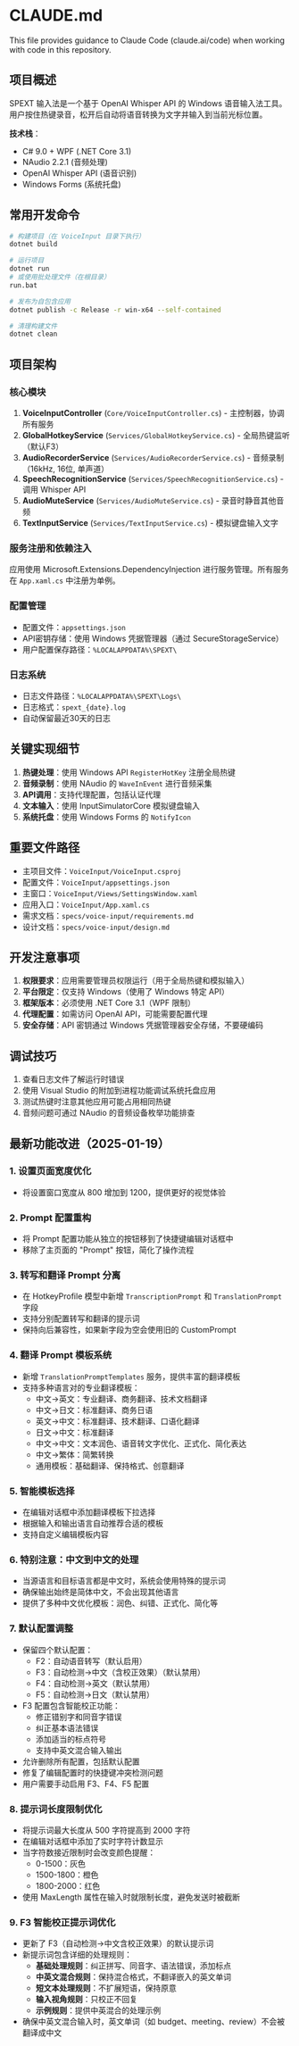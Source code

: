 # CLAUDE.md

This file provides guidance to Claude Code (claude.ai/code) when working with code in this repository.

## 项目概述

SPEXT 输入法是一个基于 OpenAI Whisper API 的 Windows 语音输入法工具。用户按住热键录音，松开后自动将语音转换为文字并输入到当前光标位置。

**技术栈**：
- C# 9.0 + WPF (.NET Core 3.1)
- NAudio 2.2.1 (音频处理)
- OpenAI Whisper API (语音识别)
- Windows Forms (系统托盘)

## 常用开发命令

```bash
# 构建项目（在 VoiceInput 目录下执行）
dotnet build

# 运行项目
dotnet run
# 或使用批处理文件（在根目录）
run.bat

# 发布为自包含应用
dotnet publish -c Release -r win-x64 --self-contained

# 清理构建文件
dotnet clean
```

## 项目架构

### 核心模块
1. **VoiceInputController** (`Core/VoiceInputController.cs`) - 主控制器，协调所有服务
2. **GlobalHotkeyService** (`Services/GlobalHotkeyService.cs`) - 全局热键监听（默认F3）
3. **AudioRecorderService** (`Services/AudioRecorderService.cs`) - 音频录制（16kHz, 16位, 单声道）
4. **SpeechRecognitionService** (`Services/SpeechRecognitionService.cs`) - 调用 Whisper API
5. **AudioMuteService** (`Services/AudioMuteService.cs`) - 录音时静音其他音频
6. **TextInputService** (`Services/TextInputService.cs`) - 模拟键盘输入文字

### 服务注册和依赖注入
应用使用 Microsoft.Extensions.DependencyInjection 进行服务管理。所有服务在 `App.xaml.cs` 中注册为单例。

### 配置管理
- 配置文件：`appsettings.json`
- API密钥存储：使用 Windows 凭据管理器（通过 SecureStorageService）
- 用户配置保存路径：`%LOCALAPPDATA%\SPEXT\`

### 日志系统
- 日志文件路径：`%LOCALAPPDATA%\SPEXT\Logs\`
- 日志格式：`spext_{date}.log`
- 自动保留最近30天的日志

## 关键实现细节

1. **热键处理**：使用 Windows API `RegisterHotKey` 注册全局热键
2. **音频录制**：使用 NAudio 的 `WaveInEvent` 进行音频采集
3. **API调用**：支持代理配置，包括认证代理
4. **文本输入**：使用 InputSimulatorCore 模拟键盘输入
5. **系统托盘**：使用 Windows Forms 的 `NotifyIcon`

## 重要文件路径

- 主项目文件：`VoiceInput/VoiceInput.csproj`
- 配置文件：`VoiceInput/appsettings.json`
- 主窗口：`VoiceInput/Views/SettingsWindow.xaml`
- 应用入口：`VoiceInput/App.xaml.cs`
- 需求文档：`specs/voice-input/requirements.md`
- 设计文档：`specs/voice-input/design.md`

## 开发注意事项

1. **权限要求**：应用需要管理员权限运行（用于全局热键和模拟输入）
2. **平台限定**：仅支持 Windows（使用了 Windows 特定 API）
3. **框架版本**：必须使用 .NET Core 3.1（WPF 限制）
4. **代理配置**：如需访问 OpenAI API，可能需要配置代理
5. **安全存储**：API 密钥通过 Windows 凭据管理器安全存储，不要硬编码

## 调试技巧

1. 查看日志文件了解运行时错误
2. 使用 Visual Studio 的附加到进程功能调试系统托盘应用
3. 测试热键时注意其他应用可能占用相同热键
4. 音频问题可通过 NAudio 的音频设备枚举功能排查

## 最新功能改进（2025-01-19）

### 1. 设置页面宽度优化
- 将设置窗口宽度从 800 增加到 1200，提供更好的视觉体验

### 2. Prompt 配置重构
- 将 Prompt 配置功能从独立的按钮移到了快捷键编辑对话框中
- 移除了主页面的 "Prompt" 按钮，简化了操作流程

### 3. 转写和翻译 Prompt 分离
- 在 HotkeyProfile 模型中新增 `TranscriptionPrompt` 和 `TranslationPrompt` 字段
- 支持分别配置转写和翻译的提示词
- 保持向后兼容性，如果新字段为空会使用旧的 CustomPrompt

### 4. 翻译 Prompt 模板系统
- 新增 `TranslationPromptTemplates` 服务，提供丰富的翻译模板
- 支持多种语言对的专业翻译模板：
  - 中文→英文：专业翻译、商务翻译、技术文档翻译
  - 中文→日文：标准翻译、商务日语
  - 英文→中文：标准翻译、技术翻译、口语化翻译
  - 日文→中文：标准翻译
  - 中文→中文：文本润色、语音转文字优化、正式化、简化表达
  - 中文→繁体：简繁转换
  - 通用模板：基础翻译、保持格式、创意翻译

### 5. 智能模板选择
- 在编辑对话框中添加翻译模板下拉选择
- 根据输入和输出语言自动推荐合适的模板
- 支持自定义编辑模板内容

### 6. 特别注意：中文到中文的处理
- 当源语言和目标语言都是中文时，系统会使用特殊的提示词
- 确保输出始终是简体中文，不会出现其他语言
- 提供了多种中文优化模板：润色、纠错、正式化、简化等

### 7. 默认配置调整
- 保留四个默认配置：
  - F2：自动语音转写（默认启用）
  - F3：自动检测→中文（含校正效果）（默认禁用）
  - F4：自动检测→英文（默认禁用）
  - F5：自动检测→日文（默认禁用）
- F3 配置包含智能校正功能：
  - 修正错别字和同音字错误
  - 纠正基本语法错误
  - 添加适当的标点符号
  - 支持中英文混合输入输出
- 允许删除所有配置，包括默认配置
- 修复了编辑配置时的快捷键冲突检测问题
- 用户需要手动启用 F3、F4、F5 配置

### 8. 提示词长度限制优化
- 将提示词最大长度从 500 字符提高到 2000 字符
- 在编辑对话框中添加了实时字符计数显示
- 当字符数接近限制时会改变颜色提醒：
  - 0-1500：灰色
  - 1500-1800：橙色
  - 1800-2000：红色
- 使用 MaxLength 属性在输入时就限制长度，避免发送时被截断

### 9. F3 智能校正提示词优化
- 更新了 F3（自动检测→中文含校正效果）的默认提示词
- 新提示词包含详细的处理规则：
  - **基础处理规则**：纠正拼写、同音字、语法错误，添加标点
  - **中英文混合规则**：保持混合格式，不翻译嵌入的英文单词
  - **短文本处理规则**：不扩展短语，保持原意
  - **输入视角规则**：只校正不回复
  - **示例规则**：提供中英混合的处理示例
- 确保中英文混合输入时，英文单词（如 budget、meeting、review）不会被翻译成中文